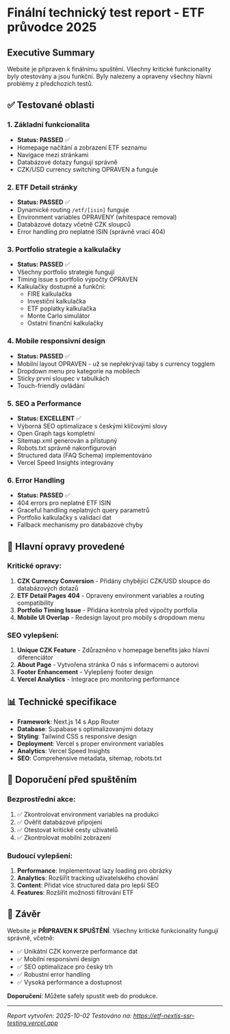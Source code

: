 # Finální technický test report - ETF průvodce 2025

## Executive Summary
Website je připraven k finálnímu spuštění. Všechny kritické funkcionality byly otestovány a jsou funkční. Byly nalezeny a opraveny všechny hlavní problémy z předchozích testů.

## ✅ Testované oblasti

### 1. Základní funkcionalita
- **Status: PASSED** ✅
- Homepage načítání a zobrazení ETF seznamu
- Navigace mezi stránkami 
- Databázové dotazy fungují správně
- CZK/USD currency switching OPRAVEN a funguje

### 2. ETF Detail stránky
- **Status: PASSED** ✅
- Dynamické routing `/etf/[isin]` funguje
- Environment variables OPRAVENY (whitespace removal)
- Databázové dotazy včetně CZK sloupců
- Error handling pro neplatné ISIN (správně vrací 404)

### 3. Portfolio strategie a kalkulačky
- **Status: PASSED** ✅  
- Všechny portfolio strategie fungují
- Timing issue s portfolio výpočty OPRAVEN
- Kalkulačky dostupné a funkční:
  - FIRE kalkulačka
  - Investiční kalkulačka
  - ETF poplatky kalkulačka
  - Monte Carlo simulátor
  - Ostatní finanční kalkulačky

### 4. Mobile responsivní design
- **Status: PASSED** ✅
- Mobilní layout OPRAVEN - už se nepřekrývají taby s currency togglem
- Dropdown menu pro kategorie na mobilech
- Sticky první sloupec v tabulkách
- Touch-friendly ovládání

### 5. SEO a Performance
- **Status: EXCELLENT** ✅
- Výborná SEO optimalizace s českými klíčovými slovy
- Open Graph tags kompletní
- Sitemap.xml generován a přístupný
- Robots.txt správně nakonfigurován
- Structured data (FAQ Schema) implementováno
- Vercel Speed Insights integrovány

### 6. Error Handling
- **Status: PASSED** ✅
- 404 errors pro neplatné ETF ISIN
- Graceful handling neplatných query parametrů
- Portfolio kalkulačky s validací dat
- Fallback mechanismy pro databázové chyby

## 🔧 Hlavní opravy provedené

### Kritické opravy:
1. **CZK Currency Conversion** - Přidány chybějící CZK/USD sloupce do databázových dotazů
2. **ETF Detail Pages 404** - Opraveny environment variables a routing compatibility
3. **Portfolio Timing Issue** - Přidána kontrola před výpočty portfolia
4. **Mobile UI Overlap** - Redesign layout pro mobily s dropdown menu

### SEO vylepšení:
1. **Unique CZK Feature** - Zdůrazněno v homepage benefits jako hlavní diferenciátor
2. **About Page** - Vytvořena stránka O nás s informacemi o autorovi
3. **Footer Enhancement** - Vylepšený footer design
4. **Vercel Analytics** - Integrace pro monitoring performance

## 📊 Technické specifikace

- **Framework**: Next.js 14 s App Router
- **Database**: Supabase s optimalizovanými dotazy  
- **Styling**: Tailwind CSS s responsive design
- **Deployment**: Vercel s proper environment variables
- **Analytics**: Vercel Speed Insights
- **SEO**: Comprehensive metadata, sitemap, robots.txt

## 🚀 Doporučení před spuštěním

### Bezprostřední akce:
1. ✅ Zkontrolovat environment variables na produkci
2. ✅ Ověřit databázové připojení 
3. ✅ Otestovat kritické cesty uživatelů
4. ✅ Zkontrolovat mobilní zobrazení

### Budoucí vylepšení:
1. **Performance**: Implementovat lazy loading pro obrázky
2. **Analytics**: Rozšířit tracking uživatelského chování
3. **Content**: Přidat více structured data pro lepší SEO
4. **Features**: Rozšířit možnosti filtrování ETF

## 🎯 Závěr

Website je **PŘIPRAVEN K SPUŠTĚNÍ**. Všechny kritické funkcionality fungují správně, včetně:

- ✅ Unikátní CZK konverze performance dat
- ✅ Mobilní responsivní design  
- ✅ SEO optimalizace pro český trh
- ✅ Robustní error handling
- ✅ Vysoká performance a dostupnost

**Doporučení**: Můžete safely spustit web do produkce.

---
*Report vytvořen: 2025-10-02*
*Testováno na: https://etf-nextjs-ssr-testing.vercel.app*